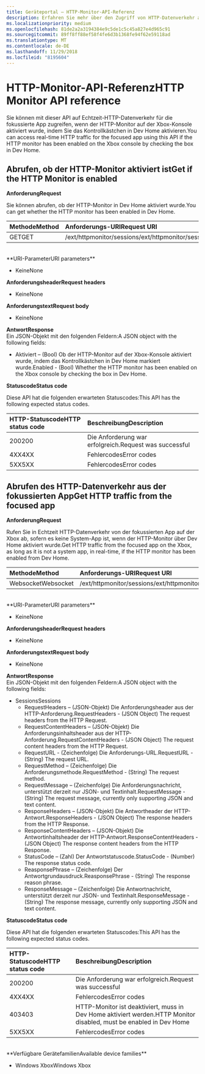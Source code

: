 ```yaml
---
title: Geräteportal – HTTP-Monitor-API-Referenz
description: Erfahren Sie mehr über den Zugriff von HTTP-Datenverkehr aus der fokussierten App auf einer Xbox.
ms.localizationpriority: medium
ms.openlocfilehash: 81de2a2a3194384e9c5de1c5c45a827e4d965c91
ms.sourcegitcommit: 89ff8ff88ef58f4fe6d3b1368fe94f62e59118ad
ms.translationtype: MT
ms.contentlocale: de-DE
ms.lasthandoff: 11/29/2018
ms.locfileid: "8195604"
---
```

# <a name="http-monitor-api-reference"></a><span data-ttu-id="2f26f-103">HTTP-Monitor-API-Referenz</span><span class="sxs-lookup"><span data-stu-id="2f26f-103">HTTP Monitor API reference</span></span>   
<span data-ttu-id="2f26f-104">Sie können mit dieser API auf Echtzeit-HTTP-Datenverkehr für die fokussierte App zugreifen, wenn der HTTP-Monitor auf der Xbox-Konsole aktiviert wurde, indem Sie das Kontrollkästchen in Dev Home aktivieren.</span><span class="sxs-lookup"><span data-stu-id="2f26f-104">You can access real-time HTTP traffic for the focused app using this API if the HTTP monitor has been enabled on the Xbox console by checking the box in Dev Home.</span></span>

## <a name="get-if-the-http-monitor-is-enabled"></a><span data-ttu-id="2f26f-105">Abrufen, ob der HTTP-Monitor aktiviert ist</span><span class="sxs-lookup"><span data-stu-id="2f26f-105">Get if the HTTP Monitor is enabled</span></span>

**<span data-ttu-id="2f26f-106">Anforderung</span><span class="sxs-lookup"><span data-stu-id="2f26f-106">Request</span></span>**

<span data-ttu-id="2f26f-107">Sie können abrufen, ob der HTTP-Monitor in Dev Home aktiviert wurde.</span><span class="sxs-lookup"><span data-stu-id="2f26f-107">You can get whether the HTTP monitor has been enabled in Dev Home.</span></span>

<span data-ttu-id="2f26f-108">Methode</span><span class="sxs-lookup"><span data-stu-id="2f26f-108">Method</span></span>      | <span data-ttu-id="2f26f-109">Anforderungs-URI</span><span class="sxs-lookup"><span data-stu-id="2f26f-109">Request URI</span></span>
:------     | :-----
<span data-ttu-id="2f26f-110">GET</span><span class="sxs-lookup"><span data-stu-id="2f26f-110">GET</span></span> | <span data-ttu-id="2f26f-111">/ext/httpmonitor/sessions</span><span class="sxs-lookup"><span data-stu-id="2f26f-111">/ext/httpmonitor/sessions</span></span>
<br />
**<span data-ttu-id="2f26f-112">URI-Parameter</span><span class="sxs-lookup"><span data-stu-id="2f26f-112">URI parameters</span></span>**

- <span data-ttu-id="2f26f-113">Keine</span><span class="sxs-lookup"><span data-stu-id="2f26f-113">None</span></span>

**<span data-ttu-id="2f26f-114">Anforderungsheader</span><span class="sxs-lookup"><span data-stu-id="2f26f-114">Request headers</span></span>**

- <span data-ttu-id="2f26f-115">Keine</span><span class="sxs-lookup"><span data-stu-id="2f26f-115">None</span></span>

**<span data-ttu-id="2f26f-116">Anforderungstext</span><span class="sxs-lookup"><span data-stu-id="2f26f-116">Request body</span></span>**

- <span data-ttu-id="2f26f-117">Keine</span><span class="sxs-lookup"><span data-stu-id="2f26f-117">None</span></span>

**<span data-ttu-id="2f26f-118">Antwort</span><span class="sxs-lookup"><span data-stu-id="2f26f-118">Response</span></span>**   
<span data-ttu-id="2f26f-119">Ein JSON-Objekt mit den folgenden Feldern:</span><span class="sxs-lookup"><span data-stu-id="2f26f-119">A JSON object with the following fields:</span></span>

* <span data-ttu-id="2f26f-120">Aktiviert – (Bool) Ob der HTTP-Monitor auf der Xbox-Konsole aktiviert wurde, indem das Kontrollkästchen in Dev Home markiert wurde.</span><span class="sxs-lookup"><span data-stu-id="2f26f-120">Enabled - (Bool) Whether the HTTP monitor has been enabled on the Xbox console by checking the box in Dev Home.</span></span>

**<span data-ttu-id="2f26f-121">Statuscode</span><span class="sxs-lookup"><span data-stu-id="2f26f-121">Status code</span></span>**

<span data-ttu-id="2f26f-122">Diese API hat die folgenden erwarteten Statuscodes:</span><span class="sxs-lookup"><span data-stu-id="2f26f-122">This API has the following expected status codes.</span></span>

<span data-ttu-id="2f26f-123">HTTP-Statuscode</span><span class="sxs-lookup"><span data-stu-id="2f26f-123">HTTP status code</span></span>      | <span data-ttu-id="2f26f-124">Beschreibung</span><span class="sxs-lookup"><span data-stu-id="2f26f-124">Description</span></span>
:------     | :-----
<span data-ttu-id="2f26f-125">200</span><span class="sxs-lookup"><span data-stu-id="2f26f-125">200</span></span> | <span data-ttu-id="2f26f-126">Die Anforderung war erfolgreich.</span><span class="sxs-lookup"><span data-stu-id="2f26f-126">Request was successful</span></span>
<span data-ttu-id="2f26f-127">4XX</span><span class="sxs-lookup"><span data-stu-id="2f26f-127">4XX</span></span> | <span data-ttu-id="2f26f-128">Fehlercodes</span><span class="sxs-lookup"><span data-stu-id="2f26f-128">Error codes</span></span>
<span data-ttu-id="2f26f-129">5XX</span><span class="sxs-lookup"><span data-stu-id="2f26f-129">5XX</span></span> | <span data-ttu-id="2f26f-130">Fehlercodes</span><span class="sxs-lookup"><span data-stu-id="2f26f-130">Error codes</span></span>

## <a name="get-http-traffic-from-the-focused-app"></a><span data-ttu-id="2f26f-131">Abrufen des HTTP-Datenverkehr aus der fokussierten App</span><span class="sxs-lookup"><span data-stu-id="2f26f-131">Get HTTP traffic from the focused app</span></span>
**<span data-ttu-id="2f26f-132">Anforderung</span><span class="sxs-lookup"><span data-stu-id="2f26f-132">Request</span></span>**

<span data-ttu-id="2f26f-133">Rufen Sie in Echtzeit HTTP-Datenverkehr von der fokussierten App auf der Xbox ab, sofern es keine System-App ist, wenn der HTTP-Monitor über Dev Home aktiviert wurde.</span><span class="sxs-lookup"><span data-stu-id="2f26f-133">Get HTTP traffic from the focused app on the Xbox, as long as it is not a system app, in real-time, if the HTTP monitor has been enabled from Dev Home.</span></span>

<span data-ttu-id="2f26f-134">Methode</span><span class="sxs-lookup"><span data-stu-id="2f26f-134">Method</span></span>      | <span data-ttu-id="2f26f-135">Anforderungs-URI</span><span class="sxs-lookup"><span data-stu-id="2f26f-135">Request URI</span></span>
:------     | :-----
<span data-ttu-id="2f26f-136">Websocket</span><span class="sxs-lookup"><span data-stu-id="2f26f-136">Websocket</span></span> | <span data-ttu-id="2f26f-137">/ext/httpmonitor/sessions</span><span class="sxs-lookup"><span data-stu-id="2f26f-137">/ext/httpmonitor/sessions</span></span>
<br />
**<span data-ttu-id="2f26f-138">URI-Parameter</span><span class="sxs-lookup"><span data-stu-id="2f26f-138">URI parameters</span></span>**

- <span data-ttu-id="2f26f-139">Keine</span><span class="sxs-lookup"><span data-stu-id="2f26f-139">None</span></span>

**<span data-ttu-id="2f26f-140">Anforderungsheader</span><span class="sxs-lookup"><span data-stu-id="2f26f-140">Request headers</span></span>**

- <span data-ttu-id="2f26f-141">Keine</span><span class="sxs-lookup"><span data-stu-id="2f26f-141">None</span></span>

**<span data-ttu-id="2f26f-142">Anforderungstext</span><span class="sxs-lookup"><span data-stu-id="2f26f-142">Request body</span></span>**

- <span data-ttu-id="2f26f-143">Keine</span><span class="sxs-lookup"><span data-stu-id="2f26f-143">None</span></span>

**<span data-ttu-id="2f26f-144">Antwort</span><span class="sxs-lookup"><span data-stu-id="2f26f-144">Response</span></span>**   
<span data-ttu-id="2f26f-145">Ein JSON-Objekt mit den folgenden Feldern:</span><span class="sxs-lookup"><span data-stu-id="2f26f-145">A JSON object with the following fields:</span></span>

* <span data-ttu-id="2f26f-146">Sessions</span><span class="sxs-lookup"><span data-stu-id="2f26f-146">Sessions</span></span>
    * <span data-ttu-id="2f26f-147">RequestHeaders – (JSON-Objekt) Die Anforderungsheader aus der HTTP-Anforderung.</span><span class="sxs-lookup"><span data-stu-id="2f26f-147">RequestHeaders - (JSON Object) The request headers from the HTTP Request.</span></span>
    * <span data-ttu-id="2f26f-148">RequestContentHeaders – (JSON-Objekt) Die Anforderungsinhaltsheader aus der HTTP-Anforderung.</span><span class="sxs-lookup"><span data-stu-id="2f26f-148">RequestContentHeaders - (JSON Object) The request content headers from the HTTP Request.</span></span>
    * <span data-ttu-id="2f26f-149">RequestURL - (Zeichenfolge) Die Anforderungs-URL.</span><span class="sxs-lookup"><span data-stu-id="2f26f-149">RequestURL - (String) The request URL.</span></span>
    * <span data-ttu-id="2f26f-150">RequestMethod – (Zeichenfolge) Die Anforderungsmethode.</span><span class="sxs-lookup"><span data-stu-id="2f26f-150">RequestMethod - (String) The request method.</span></span>
    * <span data-ttu-id="2f26f-151">RequestMessage – (Zeichenfolge) Die Anforderungsnachricht, unterstützt derzeit nur JSON- und Textinhalt.</span><span class="sxs-lookup"><span data-stu-id="2f26f-151">RequestMessage - (String) The request message, currently only supporting JSON and text content.</span></span>
    * <span data-ttu-id="2f26f-152">ResponseHeaders – (JSON-Objekt) Die Antwortheader der HTTP-Antwort.</span><span class="sxs-lookup"><span data-stu-id="2f26f-152">ResponseHeaders - (JSON Object) The response headers from the HTTP Response.</span></span>
    * <span data-ttu-id="2f26f-153">ResponseContentHeaders – (JSON-Objekt) Die Antwortinhaltsheader der HTTP-Antwort.</span><span class="sxs-lookup"><span data-stu-id="2f26f-153">ResponseContentHeaders - (JSON Object) The response content headers from the HTTP Response.</span></span>
    * <span data-ttu-id="2f26f-154">StatusCode – (Zahl) Der Antwortstatuscode.</span><span class="sxs-lookup"><span data-stu-id="2f26f-154">StatusCode - (Number) The response status code.</span></span>
    * <span data-ttu-id="2f26f-155">ReasponsePhrase – (Zeichenfolge) Der Antwortgrundausdruck.</span><span class="sxs-lookup"><span data-stu-id="2f26f-155">ReasponsePhrase - (String) The response reason phrase.</span></span>
    * <span data-ttu-id="2f26f-156">ResponseMessage – (Zeichenfolge) Die Antwortnachricht, unterstützt derzeit nur JSON- und Textinhalt.</span><span class="sxs-lookup"><span data-stu-id="2f26f-156">ResponseMessage - (String) The response message, currently only supporting JSON and text content.</span></span>

**<span data-ttu-id="2f26f-157">Statuscode</span><span class="sxs-lookup"><span data-stu-id="2f26f-157">Status code</span></span>**

<span data-ttu-id="2f26f-158">Diese API hat die folgenden erwarteten Statuscodes:</span><span class="sxs-lookup"><span data-stu-id="2f26f-158">This API has the following expected status codes.</span></span>

<span data-ttu-id="2f26f-159">HTTP-Statuscode</span><span class="sxs-lookup"><span data-stu-id="2f26f-159">HTTP status code</span></span>      | <span data-ttu-id="2f26f-160">Beschreibung</span><span class="sxs-lookup"><span data-stu-id="2f26f-160">Description</span></span>
:------     | :-----
<span data-ttu-id="2f26f-161">200</span><span class="sxs-lookup"><span data-stu-id="2f26f-161">200</span></span> | <span data-ttu-id="2f26f-162">Die Anforderung war erfolgreich.</span><span class="sxs-lookup"><span data-stu-id="2f26f-162">Request was successful</span></span>
<span data-ttu-id="2f26f-163">4XX</span><span class="sxs-lookup"><span data-stu-id="2f26f-163">4XX</span></span> | <span data-ttu-id="2f26f-164">Fehlercodes</span><span class="sxs-lookup"><span data-stu-id="2f26f-164">Error codes</span></span>
<span data-ttu-id="2f26f-165">403</span><span class="sxs-lookup"><span data-stu-id="2f26f-165">403</span></span> | <span data-ttu-id="2f26f-166">HTTP-Monitor ist deaktiviert, muss in Dev Home aktiviert werden.</span><span class="sxs-lookup"><span data-stu-id="2f26f-166">HTTP Monitor disabled, must be enabled in Dev Home</span></span>
<span data-ttu-id="2f26f-167">5XX</span><span class="sxs-lookup"><span data-stu-id="2f26f-167">5XX</span></span> | <span data-ttu-id="2f26f-168">Fehlercodes</span><span class="sxs-lookup"><span data-stu-id="2f26f-168">Error codes</span></span>

<br />
**<span data-ttu-id="2f26f-169">Verfügbare Gerätefamilien</span><span class="sxs-lookup"><span data-stu-id="2f26f-169">Available device families</span></span>**

* <span data-ttu-id="2f26f-170">Windows Xbox</span><span class="sxs-lookup"><span data-stu-id="2f26f-170">Windows Xbox</span></span>